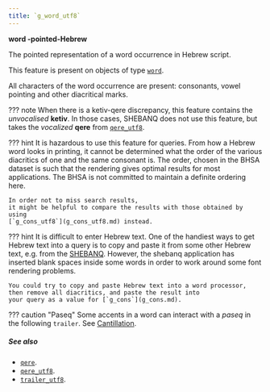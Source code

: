 ```yaml
---
title: `g_word_utf8`
---
```


**word -pointed-Hebrew**


The pointed representation of a word occurrence in Hebrew script.

This feature is present on objects of type
[`word`](otype.md).

All characters of the word occurrence are present:
consonants, vowel pointing and other diacritical marks.

??? note
    When there is a ketiv-qere discrepancy,
    this feature contains the *unvocalised* **ketiv**.
    In those cases, SHEBANQ does not use this feature,
    but takes the *vocalized* **qere** from
    [`qere_utf8`](qere_utf8.md).

??? hint
    It is hazardous to use this feature for queries.
    From how a Hebrew word looks in printing, it cannot be determined what the
    order of the various diacritics of one and the same consonant is.
    The order, chosen in the BHSA dataset is such
    that the rendering gives optimal results for most applications.
    The BHSA is not committed to maintain a definite ordering here.

    In order not to miss search results,
    it might be helpful to compare the results with those obtained by using
    [`g_cons_utf8`](g_cons_utf8.md) instead.

??? hint
    It is difficult to enter Hebrew text.
    One of the handiest ways to get Hebrew text into a query is
    to copy and paste it
    from some other Hebrew text, e.g. from the [SHEBANQ]({{shebanq}}).
    However, the shebanq application has inserted blank spaces
    inside some words in order to work around some font rendering
    problems.

    You could try to copy and paste Hebrew text into a word processor,
    then remove all diacritics, and paste the result into
    your query as a value for [`g_cons`](g_cons.md).

??? caution "Paseq"
    Some accents in a word can interact with a *paseq*
    in the following `trailer`.
    See [Cantillation](../cantillation.md).

##### See also

* [`qere`](qere.md). 
* [`qere_utf8`](qere_utf8.md). 
* [`trailer_utf8`](trailer_utf8.md). 
